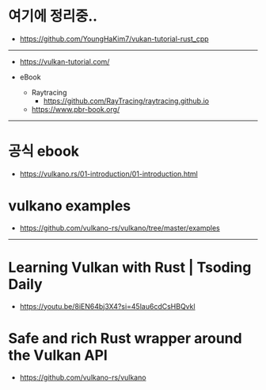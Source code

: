 # 여기에 정리중..
- https://github.com/YoungHaKim7/vukan-tutorial-rust_cpp

<hr />

- https://vulkan-tutorial.com/

- eBook
  - Raytracing
    - https://github.com/RayTracing/raytracing.github.io
  - https://www.pbr-book.org/

<hr>

# 공식 ebook
- https://vulkano.rs/01-introduction/01-introduction.html

# vulkano examples
- https://github.com/vulkano-rs/vulkano/tree/master/examples

<hr>

# Learning Vulkan with Rust | Tsoding Daily
- https://youtu.be/8iEN64bj3X4?si=45lau6cdCsHBQvkl


# Safe and rich Rust wrapper around the Vulkan API
- https://github.com/vulkano-rs/vulkano

